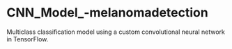 # CNN_Model_-melanomadetection
Multiclass classification model using a custom convolutional neural network in TensorFlow. 
